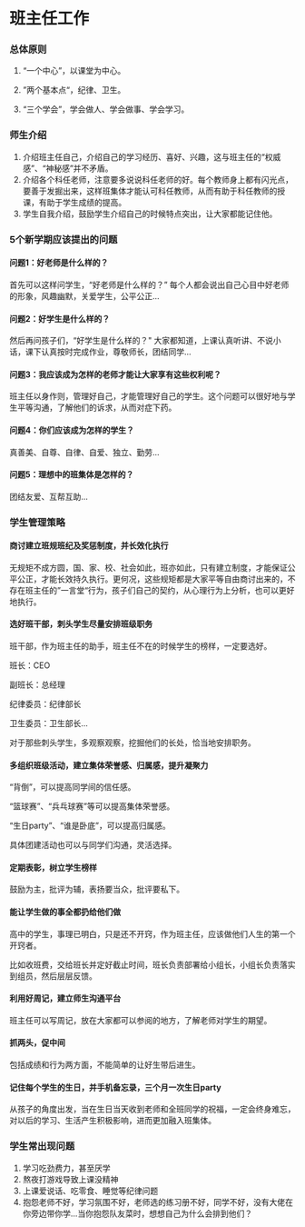 # 班主任工作


### 总体原则

1. “一个中心”，以课堂为中心。

2. ”两个基本点“，纪律、卫生。

3. “三个学会”，学会做人、学会做事、学会学习。

### 师生介绍

1. 介绍班主任自己，介绍自己的学习经历、喜好、兴趣，这与班主任的“权威感”、“神秘感”并不矛盾。
2. 介绍各个科任老师，注意要多说说科任老师的好。每个教师身上都有闪光点，要善于发掘出来，这样班集体才能认可科任教师，从而有助于科任教师的授课，有助于学生成绩的提高。
3. 学生自我介绍，鼓励学生介绍自己的时候特点突出，让大家都能记住他。

### 5个新学期应该提出的问题

#### 问题1：好老师是什么样的？

首先可以这样问学生，“好老师是什么样的？” 每个人都会说出自己心目中好老师的形象，风趣幽默，关爱学生，公平公正...

#### 问题2：好学生是什么样的？

然后再问孩子们，“好学生是什么样的？" 大家都知道，上课认真听讲、不说小话，课下认真按时完成作业，尊敬师长，团结同学...

#### 问题3：我应该成为怎样的老师才能让大家享有这些权利呢？

班主任以身作则，管理好自己，才能管理好自己的学生。这个问题可以很好地与学生平等沟通，了解他们的诉求，从而对症下药。

#### 问题4：你们应该成为怎样的学生？

真善美、自尊、自律、自爱、独立、勤劳...

#### 问题5：理想中的班集体是怎样的？

团结友爱、互帮互助...



### 学生管理策略

#### 商讨建立班规班纪及奖惩制度，并长效化执行

无规矩不成方圆，国、家、校、社会如此，班亦如此，只有建立制度，才能保证公平公正，才能长效持久执行。更何况，这些规矩都是大家平等自由商讨出来的，不存在班主任的”一言堂“行为，孩子们自己的契约，从心理行为上分析，也可以更好地执行。

#### 选好班干部，刺头学生尽量安排班级职务

班干部，作为班主任的助手，班主任不在的时候学生的榜样，一定要选好。

班长：CEO

副班长：总经理

纪律委员：纪律部长

卫生委员：卫生部长...

对于那些刺头学生，多观察观察，挖掘他们的长处，恰当地安排职务。

#### 多组织班级活动，建立集体荣誉感、归属感，提升凝聚力

“背倒”，可以提高同学间的信任感。

“篮球赛”、“兵乓球赛”等可以提高集体荣誉感。

“生日party”、“谁是卧底”，可以提高归属感。

具体团建活动也可以与同学们沟通，灵活选择。

#### 定期表彰，树立学生榜样

鼓励为主，批评为辅，表扬要当众，批评要私下。

#### 能让学生做的事全都扔给他们做

高中的学生，事理已明白，只是还不开窍，作为班主任，应该做他们人生的第一个开窍者。

比如收班费，交给班长并定好截止时间，班长负责部署给小组长，小组长负责落实到组员，然后层层反馈。

#### 利用好周记，建立师生沟通平台

班主任可以写周记，放在大家都可以参阅的地方，了解老师对学生的期望。

#### 抓两头，促中间

包括成绩和行为两方面，不能简单的让好生带后进生。

#### 记住每个学生的生日，并手机备忘录，三个月一次生日party

从孩子的角度出发，当在生日当天收到老师和全班同学的祝福，一定会终身难忘，对以后的学习、生活产生积极影响，进而更加融入班集体。

### 学生常出现问题

1. 学习吃劲费力，甚至厌学
2. 熬夜打游戏导致上课没精神
3. 上课爱说话、吃零食、睡觉等纪律问题
4. 抱怨老师不好，学习氛围不好，老师选的练习册不好，同学不好，没有大佬在你旁边带你学...当你抱怨队友菜时，想想自己为什么会排到他们？
